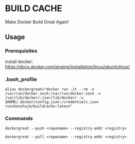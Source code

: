 # BUILD CACHE
Make Docker Build Great Again!

## Usage
### Prerequisites
  install docker: https://docs.docker.com/engine/installation/linux/ubuntulinux/
### .bash_profile
`alias dockergreat="docker run -it --rm -v /var/run/docker.sock:/var/run/docker.sock -v /var/lib/docker/:/var/lib/docker/ -v $HOME/.docker/config.json:/credentials.json runshenzhujm/buildcache:latest"`
### Commands
`dockergreat --push <reponame> --registry-addr <registry>`

`dockergreat --pull <reponame> --registry-addr <registry>`
